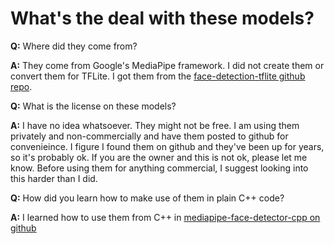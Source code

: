 # What's the deal with these models?

**Q:** Where did they come from?

**A:** They come from Google's MediaPipe framework. I did not create them or convert them for TFLite. I got them from the [face-detection-tflite github repo](https://github.com/patlevin/face-detection-tflite/tree/main/fdlite/data).

**Q:** What is the license on these models?

**A:** I have no idea whatsoever. They might not be free. I am using them privately and non-commercially and have them posted to github for convenieince. I figure I found them on github and they've been up for years, so it's probably ok. If you are the owner and this is not ok, please let me know. Before using them for anything commercial, I suggest looking into this harder than I did.

**Q:** How did you learn how to make use of them in plain C++ code?

**A:** I learned how to use them from C++ in [mediapipe-face-detector-cpp on github](https://github.com/milinddeore/mediapipe-face-detector-cpp)